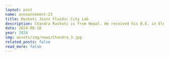 ```yaml
---
layout: post
name: announcement-23
title: Raskoti Joins Fluidic City Lab
description: Chandra Raskoti is from Nepal. He received his B.E. in Electronics and Communication Engineering at <a href="https://pcampus.edu.np/"> IOE, Pulchowk Campus</a>, <a href="https://tu.edu.np/"> Tribhuvan University</a>. Next time you're up for a game, just hit him up—he'll probably say yes.
date: 2024-08-18
year: 2024
img: assets/img/news/Chandra_3.jpg
related_posts: false
read_more: false
---
```

